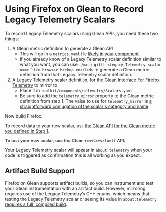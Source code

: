# Using Firefox on Glean to Record Legacy Telemetry Scalars

To record Legacy Telemetry scalars using Glean APIs, you need these two things:

1. A Glean metric definition to generate a Glean API
    * This will go in a `metrics.yaml` file [likely in your component][new-metrics-yaml]
    * If you already know of a Legacy Telemetry scalar definition similar to what you want,
      you can use `./mach gifft <Legacy Telemetry scalar name like browser.backup.enabled>`
      to generate a Glean metric definition from that Legacy Telemetry scalar definition.
2. A Legacy Telemetry scalar definition, for the [Glean Interface For Firefox Telemetry][gifft] to mirror to
    * Place it in `toolkit/components/telemetry/Scalars.yaml`
    * Be sure to add the `telemetry_mirror` property to the Glean metric
      definition from step 1. The value to use for `telemetry_mirror` is
      [a straightforward conjugation of the scalar's category and name][legacy-enum-name].

Now build Firefox.

To record data to your new scalar,
use [the Glean API for the Glean metric you defined in Step 1][glean-metrics-docs].

To test your new scalar, use the Glean `testGetValue()` API.

Your Legacy Telemetry scalar will appear in `about:telemetry`
when your code is triggered as confirmation this is all working as you expect.

## Artifact Build Support

Firefox on Glean supports artifact builds,
so you can instrument and test your Glean instrumentation with an artifact build.
However, mirroring requires use of the Legacy Telemetry's C++ enums,
which means that testing the Legacy Telemetry scalar or seeing its value in `about:telemetry`
[requires a full, compiled build][artifact-support-gifft].

[new-metrics-yaml]: ./new_definitions_file.md#where-do-i-define-new-metrics-and-pings
[gifft]: ./gifft.md
[legacy-enum-name]: ./gifft.md#the-telemetry_mirror-property-in-metricsyaml
[glean-metrics-docs]: https://mozilla.github.io/glean/book/reference/metrics/
[artifact-support-gifft]: ./gifft.md#artifact-build-support
